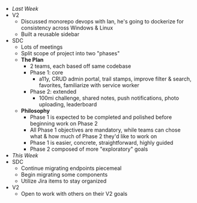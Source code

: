 - *Last Week*
- V2
	- Discussed monorepo devops with Ian, he's going to dockerize for consistency across Windows & Linux
	- Built a reusable sidebar
- SDC
	- Lots of meetings
	- Split scope of project into two "phases"
	- **The Plan**
		- 2 teams, each based off same codebase
		- Phase 1: core
			- a11y, CRUD admin portal, trail stamps, improve filter & search, favorites, familiarize with service worker
		- Phase 2: extended
			- 100mi challenge, shared notes, push notifications, photo uploading, leaderboard
	- **Philosophy**
		- Phase 1 is expected to be completed and polished before beginning work on Phase 2
		- All Phase 1 objectives are mandatory, while teams can chose what & how much of Phase 2 they'd like to work on
		- Phase 1 is easier, concrete, straightforward, highly guided
		- Phase 2 composed of more "exploratory" goals
- *This Week*
- SDC
	- Continue migrating endpoints piecemeal
	- Begin migrating some components
	- Utilize Jira items to stay organized
- V2
	- Open to work with others on their V2 goals
